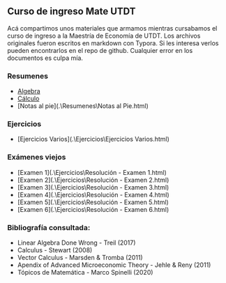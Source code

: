 ## Curso de ingreso Mate UTDT

Acá compartimos unos materiales que armamos mientras cursabamos el curso de ingreso a la Maestría de Economía de UTDT.
Los archivos originales fueron escritos en markdown con Typora. Si les interesa verlos pueden encontrarlos en el repo de github.
Cualquier error en los documentos es culpa mía.

### Resumenes

- [Algebra](.\Resumenes\Algebra.html)
- [Cálculo](.\Resumenes\Cálculo.html)
- [Notas al pie](.\Resumenes\Notas al Pie.html)

### Ejercicios

- [Ejercicios Varios](.\Ejercicios\Ejercicios Varios.html)

### Exámenes viejos

- [Examen 1](.\Ejercicios\Resolución - Examen 1.html)
- [Examen 2](.\Ejercicios\Resolución - Examen 2.html)
- [Examen 3](.\Ejercicios\Resolución - Examen 3.html)
- [Examen 4](.\Ejercicios\Resolución - Examen 4.html)
- [Examen 5](.\Ejercicios\Resolución - Examen 5.html)
- [Examen 6](.\Ejercicios\Resolución - Examen 6.html)

### Bibliografía consultada:
 - Linear Algebra Done Wrong - Treil (2017)
 - Calculus - Stewart (2008)
 - Vector Calculus - Marsden & Tromba (2011)
 - Apendix of Advanced Microeconomic Theory - Jehle & Reny (2011)
 - Tópicos de Matemática - Marco Spinelli (2020)
